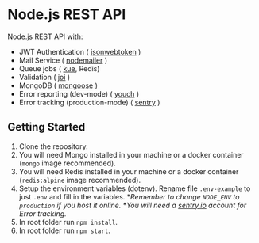 # Node.js REST API
Node.js REST API with:

 - JWT Authentication ( [jsonwebtoken](https://github.com/auth0/node-jsonwebtoken) )
 - Mail Service ( [nodemailer](https://github.com/nodemailer/nodemailer) )
 - Queue jobs ( [kue](https://github.com/Automattic/kue), Redis)
 - Validation  ( [joi](https://github.com/hapijs/joi) )
 - MongoDB  ( [mongoose](https://github.com/Automattic/mongoose) )
 - Error reporting (dev-mode) ( [youch](https://github.com/poppinss/youch) )
 - Error tracking (production-mode) ( [sentry](https://github.com/getsentry/sentry-javascript) )

## Getting Started
1) Clone the repository.
2) You will need Mongo installed in your machine or a docker container (`mongo` image recommended).
3) You will need Redis installed in your machine or a docker container (`redis:alpine` image recommended).
4) Setup the environment variables (dotenv). Rename file `.env-example` to just `.env` and fill in the variables. 
**Remember to change `NODE_ENV` to `production` if you host it online.*
**You will need a [sentry.io](https://sentry.io) account for Error tracking.*
5) In root folder run `npm install`.
6) In root folder run `npm start`.
